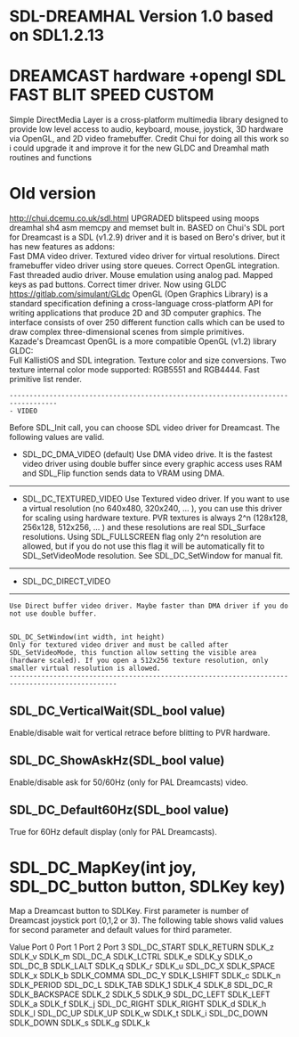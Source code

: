 # SDL-DREAMHAL Version 1.0 based on SDL1.2.13
# DREAMCAST hardware +opengl SDL FAST BLIT SPEED CUSTOM
Simple DirectMedia Layer is a cross-platform multimedia library designed to provide low level access to audio, keyboard, mouse, joystick, 3D hardware via OpenGL, and 2D video framebuffer.
Credit Chui for doing all this work so i could upgrade it and improve it for the new GLDC and Dreamhal math routines and functions 
# Old version
http://chui.dcemu.co.uk/sdl.html
  UPGRADED blitspeed using moops dreamhal sh4 asm memcpy and memset bult in.
	BASED on Chui's SDL port for Dreamcast is a SDL (v1.2.9) driver and it is based on Bero's driver, but it has new features as addons:	
	Fast DMA video driver.
	Textured video driver for virtual resolutions.
	Direct framebuffer video driver using store queues.
	Correct OpenGL integration.
	Fast threaded audio driver.
	Mouse emulation using analog pad.
	Mapped keys as pad buttons.
	Correct timer driver.
 Now using GLDC  https://gitlab.com/simulant/GLdc
	OpenGL (Open Graphics Library) is a standard specification defining a cross-language cross-platform API for writing applications that produce 2D and 3D computer graphics. The    interface consists of over 250 different function calls which can be used to draw complex three-dimensional scenes from simple primitives.	
	Kazade's Dreamcast OpenGL is a more compatible OpenGL (v1.2) library GLDC:	
	Full KallistiOS and SDL integration.
	Texture color and size conversions.
	Two texture internal color mode supported: RGB5551 and RGB4444.
	Fast primitive list render.
	
	----------------------------------------------------------------------------------
	- VIDEO
 Before SDL_Init call, you can choose SDL video driver for Dreamcast. The following values are valid.

- SDL_DC_DMA_VIDEO (default)
	Use DMA video drive. It is the fastest video driver using double buffer since every graphic access uses RAM and SDL_Flip function sends data to VRAM using DMA.
------------------------------------------------------------------------------------------------------
- SDL_DC_TEXTURED_VIDEO
	Use Textured video driver. If you want to use a virtual resolution (no 640x480, 320x240, ... ), you can use this driver for scaling using hardware texture. PVR textures is always 2^n (128x128, 256x128, 512x256, ... ) and these resolutions are real SDL_Surface resolutions.
Using SDL_FULLSCREEN flag only 2^n resolution are allowed, but if you do not use this flag it will be automatically fit to SDL_SetVideoMode resolution. See SDL_DC_SetWindow for manual fit.
----------------------------------------------------------------------------------------------
- SDL_DC_DIRECT_VIDEO
- ----------------------------
	Use Direct buffer video driver. Maybe faster than DMA driver if you do not use double buffer.
	
	
	SDL_DC_SetWindow(int width, int height)
	Only for textured video driver and must be called after SDL_SetVideoMode, this function allow setting the visible area (hardware scaled). If you open a 512x256 texture resolution, only smaller virtual resolution is allowed.
	-------------------------------------------------------------------------------------------------
	
SDL_DC_VerticalWait(SDL_bool value)
-------------------------------------------------
Enable/disable wait for vertical retrace before blitting to PVR hardware.		
	
SDL_DC_ShowAskHz(SDL_bool value)
------------------------------------
Enable/disable ask for 50/60Hz (only for PAL Dreamcasts) video.		
	
SDL_DC_Default60Hz(SDL_bool value)
--------------------------------------
True for 60Hz default display (only for PAL Dreamcasts).

# SDL_DC_MapKey(int joy, SDL_DC_button button, SDLKey key)

Map a Dreamcast button to SDLKey. First parameter is number of Dreamcast joystick port (0,1,2 or 3). The following table shows valid values for second parameter and default values for third parameter.

Value	Port 0	Port 1	Port 2	Port 3
SDL_DC_START	SDLK_RETURN	SDLK_z	SDLK_v	SDLK_m
SDL_DC_A	SDLK_LCTRL	SDLK_e	SDLK_y	SDLK_o
SDL_DC_B	SDLK_LALT	SDLK_q	SDLK_r	SDLK_u
SDL_DC_X	SDLK_SPACE	SDLK_x	SDLK_b	SDLK_COMMA
SDL_DC_Y	SDLK_LSHIFT	SDLK_c	SDLK_n	SDLK_PERIOD
SDL_DC_L	SDLK_TAB	SDLK_1	SDLK_4	SDLK_8
SDL_DC_R	SDLK_BACKSPACE	SDLK_2	SDLK_5	SDLK_9
SDL_DC_LEFT	SDLK_LEFT	SDLK_a	SDLK_f	SDLK_j
SDL_DC_RIGHT	SDLK_RIGHT	SDLK_d	SDLK_h	SDLK_l
SDL_DC_UP	SDLK_UP	SDLK_w	SDLK_t	SDLK_i
SDL_DC_DOWN	SDLK_DOWN	SDLK_s	SDLK_g	SDLK_k
